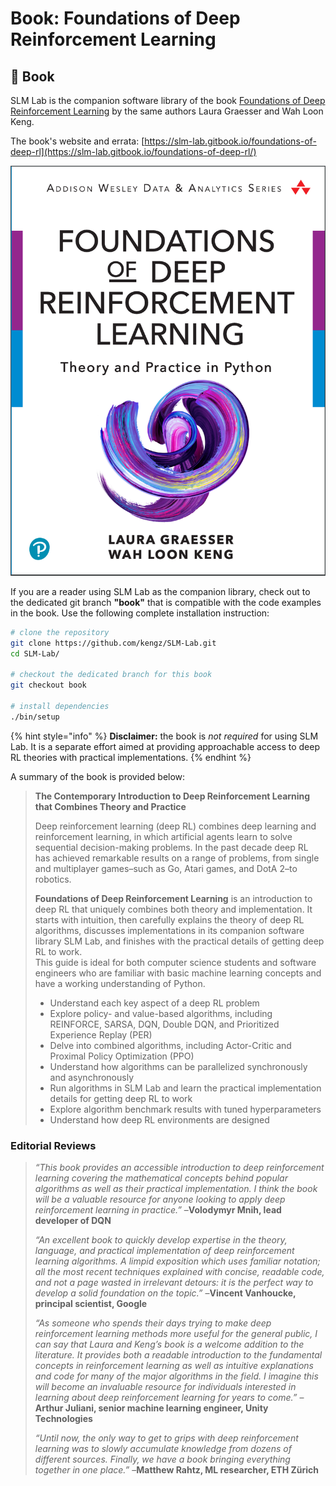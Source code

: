 # Book: Foundations of Deep Reinforcement Learning

## 📖 Book

SLM Lab is the companion software library of the book [Foundations of Deep Reinforcement Learning](https://www.amazon.com/dp/0135172381) by the same authors Laura Graesser and Wah Loon Keng.

The book's website and errata: [https://slm-lab.gitbook.io/foundations-of-deep-rl](https://slm-lab.gitbook.io/foundations-of-deep-rl/)

![](../.gitbook/assets/book-cover-outline.png)

If you are a reader using SLM Lab as the companion library, check out to the dedicated git branch **"book"** that is compatible with the code examples in the book. Use the following complete installation instruction:

```bash
# clone the repository
git clone https://github.com/kengz/SLM-Lab.git
cd SLM-Lab/

# checkout the dedicated branch for this book
git checkout book

# install dependencies
./bin/setup
```

{% hint style="info" %}
**Disclaimer:** the book is _not required_ for using SLM Lab. It is a separate effort aimed at providing approachable access to deep RL theories with practical implementations.
{% endhint %}

A summary of the book is provided below:

> **The Contemporary Introduction to Deep Reinforcement Learning that Combines Theory and Practice**  
>   
> Deep reinforcement learning \(deep RL\) combines deep learning and reinforcement learning, in which artificial agents learn to solve sequential decision-making problems. In the past decade deep RL has achieved remarkable results on a range of problems, from single and multiplayer games–such as Go, Atari games, and DotA 2–to robotics.  
>   
> **Foundations of Deep Reinforcement Learning** is an introduction to deep RL that uniquely combines both theory and implementation. It starts with intuition, then carefully explains the theory of deep RL algorithms, discusses implementations in its companion software library SLM Lab, and finishes with the practical details of getting deep RL to work.  
> This guide is ideal for both computer science students and software engineers who are familiar with basic machine learning concepts and have a working understanding of Python.
>
> * Understand each key aspect of a deep RL problem
> * Explore policy- and value-based algorithms, including REINFORCE, SARSA, DQN, Double DQN, and Prioritized Experience Replay \(PER\)
> * Delve into combined algorithms, including Actor-Critic and Proximal Policy Optimization \(PPO\)
> * Understand how algorithms can be parallelized synchronously and asynchronously
> * Run algorithms in SLM Lab and learn the practical implementation details for getting deep RL to work
> * Explore algorithm benchmark results with tuned hyperparameters
> * Understand how deep RL environments are designed

### Editorial Reviews

> _“This book provides an accessible introduction to deep reinforcement learning covering the mathematical concepts behind popular algorithms as well as their practical implementation. I think the book will be a valuable resource for anyone looking to apply deep reinforcement learning in practice.”_        –**Volodymyr Mnih, lead developer of DQN**
>
> _“An excellent book to quickly develop expertise in the theory, language, and practical implementation of deep reinforcement learning algorithms. A limpid exposition which uses familiar notation; all the most recent techniques explained with concise, readable code, and not a page wasted in irrelevant detours: it is the perfect way to develop a solid foundation on the topic.”_        –**Vincent Vanhoucke, principal scientist, Google**
>
> _“As someone who spends their days trying to make deep reinforcement learning methods more useful for the general public, I can say that Laura and Keng’s book is a welcome addition to the literature. It provides both a readable introduction to the fundamental concepts in reinforcement learning as well as intuitive explanations and code for many of the major algorithms in the field. I imagine this will become an invaluable resource for individuals interested in learning about deep reinforcement learning for years to come.”_        –**Arthur Juliani, senior machine learning engineer, Unity Technologies**
>
> _“Until now, the only way to get to grips with deep reinforcement learning was to slowly accumulate knowledge from dozens of different sources. Finally, we have a book bringing everything together in one place.”_        –**Matthew Rahtz, ML researcher, ETH Zürich**

